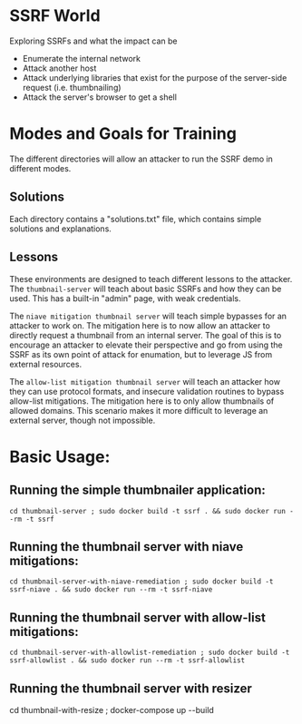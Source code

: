 # SSRF World

Exploring SSRFs and what the impact can be

* Enumerate the internal network
* Attack another host
* Attack underlying libraries that exist for the purpose of the server-side request (i.e. thumbnailing)
* Attack the server's browser to get a shell

# Modes and Goals for Training
The different directories will allow an attacker to run the SSRF demo in different modes.

## Solutions
Each directory contains a "solutions.txt" file, which contains simple solutions and explanations.

## Lessons
These environments are designed to teach different lessons to the attacker.
The `thumbnail-server` will teach about basic SSRFs and how they can be used.
This has a built-in "admin" page, with weak credentials.

The `niave mitigation thumbnail server` will teach simple bypasses for an attacker to work on.
The mitigation here is to now allow an attacker to directly request a thumbnail from an internal server.
The goal of this is to encourage an attacker to elevate their perspective and go from
using the SSRF as its own point of attack for enumation, but to leverage JS from external resources.

The `allow-list mitigation thumbnail server` will teach an attacker how they can use protocol
formats, and insecure validation routines to bypass allow-list mitigations.
The mitigation here is to only allow thumbnails of allowed domains. 
This scenario makes it more difficult to leverage an external server, though not impossible.

# Basic Usage:
## Running the simple thumbnailer application:

    cd thumbnail-server ; sudo docker build -t ssrf . && sudo docker run --rm -t ssrf

## Running the thumbnail server with niave mitigations:

    cd thumbnail-server-with-niave-remediation ; sudo docker build -t ssrf-niave . && sudo docker run --rm -t ssrf-niave

## Running the thumbnail server with allow-list mitigations:

    cd thumbnail-server-with-allowlist-remediation ; sudo docker build -t ssrf-allowlist . && sudo docker run --rm -t ssrf-allowlist

## Running the thumbnail server with resizer

   cd thumbnail-with-resize ; docker-compose up --build
